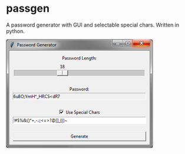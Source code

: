 # passgen
A password generator with GUI and selectable special chars. Written in python.

![passgen_eng](https://github.com/foxy-fox/passgen/raw/master/application.png)

